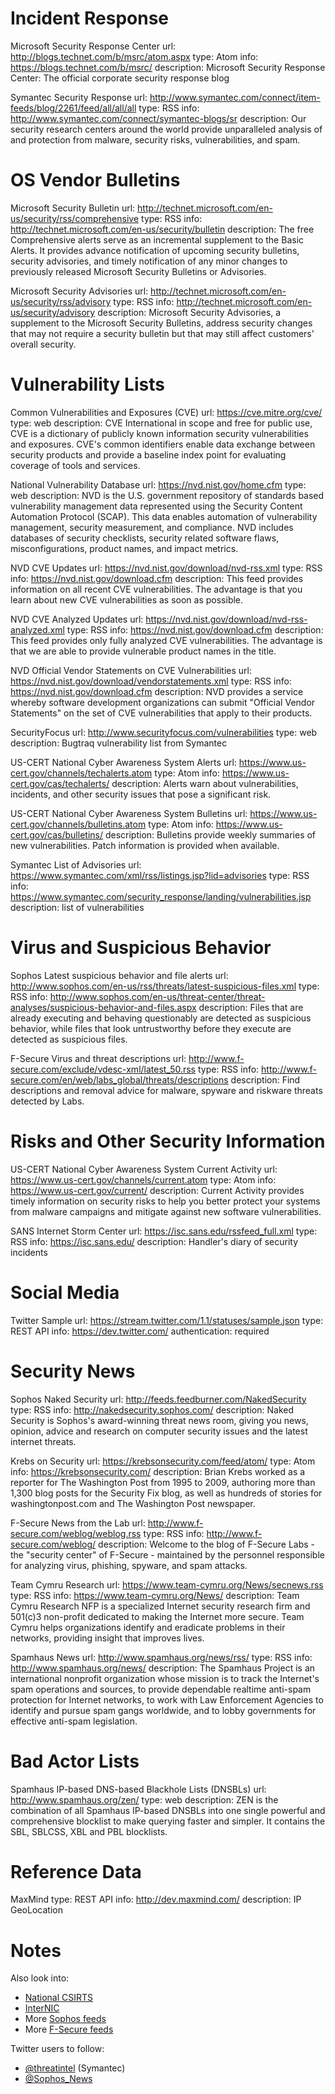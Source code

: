 
# Incident Response

Microsoft Security Response Center
url: http://blogs.technet.com/b/msrc/atom.aspx
type: Atom
info: https://blogs.technet.com/b/msrc/
description: Microsoft Security Response Center: The official corporate security response blog

Symantec Security Response
url: http://www.symantec.com/connect/item-feeds/blog/2261/feed/all/all/all
type: RSS
info: http://www.symantec.com/connect/symantec-blogs/sr
description: Our security research centers around the world provide unparalleled analysis of and protection from malware, security risks, vulnerabilities, and spam.


# OS Vendor Bulletins

Microsoft Security Bulletin
url: http://technet.microsoft.com/en-us/security/rss/comprehensive
type: RSS
info: http://technet.microsoft.com/en-us/security/bulletin
description: The free Comprehensive alerts serve as an incremental supplement to the Basic Alerts. It provides advance notification of upcoming security bulletins, security advisories, and timely notification of any minor changes to previously released Microsoft Security Bulletins or Advisories.

Microsoft Security Advisories
url: http://technet.microsoft.com/en-us/security/rss/advisory
type: RSS
info: http://technet.microsoft.com/en-us/security/advisory
description: Microsoft Security Advisories, a supplement to the Microsoft Security Bulletins, address security changes that may not require a security bulletin but that may still affect customers' overall security.


# Vulnerability Lists

Common Vulnerabilities and Exposures (CVE)
url: https://cve.mitre.org/cve/
type: web
description: CVE International in scope and free for public use, CVE is a dictionary of publicly known information security vulnerabilities and exposures. CVE's common identifiers enable data exchange between security products and provide a baseline index point for evaluating coverage of tools and services.

National Vulnerability Database
url: https://nvd.nist.gov/home.cfm
type: web
description: NVD is the U.S. government repository of standards based vulnerability management data represented using the Security Content Automation Protocol (SCAP). This data enables automation of vulnerability management, security measurement, and compliance. NVD includes databases of security checklists, security related software flaws, misconfigurations, product names, and impact metrics. 

NVD CVE Updates
url: https://nvd.nist.gov/download/nvd-rss.xml
type: RSS
info: https://nvd.nist.gov/download.cfm
description: This feed provides information on all recent CVE vulnerabilities. The advantage is that you learn about new CVE vulnerabilities as soon as possible. 

NVD CVE Analyzed Updates
url: https://nvd.nist.gov/download/nvd-rss-analyzed.xml
type: RSS
info: https://nvd.nist.gov/download.cfm
description: This feed provides only fully analyzed CVE vulnerabilities. The advantage is that we are able to provide vulnerable product names in the title. 

NVD Official Vendor Statements on CVE Vulnerabilities
url: https://nvd.nist.gov/download/vendorstatements.xml
type: RSS
info: https://nvd.nist.gov/download.cfm
description: NVD provides a service whereby software development organizations can submit "Official Vendor Statements" on the set of CVE vulnerabilities that apply to their products. 

SecurityFocus
url: http://www.securityfocus.com/vulnerabilities
type: web
description: Bugtraq vulnerability list from Symantec

US-CERT National Cyber Awareness System Alerts
url: https://www.us-cert.gov/channels/techalerts.atom
type: Atom
info: https://www.us-cert.gov/cas/techalerts/
description: Alerts warn about vulnerabilities, incidents, and other security issues that pose a significant risk.

US-CERT National Cyber Awareness System Bulletins
url: https://www.us-cert.gov/channels/bulletins.atom
type: Atom
info: https://www.us-cert.gov/cas/bulletins/
description: Bulletins provide weekly summaries of new vulnerabilities. Patch information is provided when available.

Symantec List of Advisories
url: https://www.symantec.com/xml/rss/listings.jsp?lid=advisories
type: RSS
info: https://www.symantec.com/security_response/landing/vulnerabilities.jsp
description: list of vulnerabilities


# Virus and Suspicious Behavior

Sophos Latest suspicious behavior and file alerts
url: http://www.sophos.com/en-us/rss/threats/latest-suspicious-files.xml
type: RSS
info: http://www.sophos.com/en-us/threat-center/threat-analyses/suspicious-behavior-and-files.aspx
description: Files that are already executing and behaving questionably are detected as suspicious behavior, while files that look untrustworthy before they execute are detected as suspicious files. 

F-Secure Virus and threat descriptions
url: http://www.f-secure.com/exclude/vdesc-xml/latest_50.rss
type: RSS
info: http://www.f-secure.com/en/web/labs_global/threats/descriptions
description: Find descriptions and removal advice for malware, spyware and riskware threats detected by Labs.



# Risks and Other Security Information

US-CERT National Cyber Awareness System Current Activity
url: https://www.us-cert.gov/channels/current.atom
type: Atom
info: https://www.us-cert.gov/current/
description: Current Activity provides timely information on security risks to help you better protect your systems from malware campaigns and mitigate against new software vulnerabilities.

SANS Internet Storm Center
url: https://isc.sans.edu/rssfeed_full.xml
type: RSS
info: https://isc.sans.edu/
description: Handler's diary of security incidents


# Social Media

Twitter Sample
url: https://stream.twitter.com/1.1/statuses/sample.json
type: REST API
info: https://dev.twitter.com/
authentication: required


# Security News

Sophos Naked Security
url: http://feeds.feedburner.com/NakedSecurity
type: RSS
info: http://nakedsecurity.sophos.com/
description: Naked Security is Sophos's award-winning threat news room, giving you news, opinion, advice and research on computer security issues and the latest internet threats.

Krebs on Security
url: https://krebsonsecurity.com/feed/atom/
type: Atom
info: https://krebsonsecurity.com/
description: Brian Krebs worked as a reporter for The Washington Post from 1995 to 2009, authoring more than 1,300 blog posts for the Security Fix blog, as well as hundreds of stories for washingtonpost.com and The Washington Post newspaper.

F-Secure News from the Lab
url: http://www.f-secure.com/weblog/weblog.rss
type: RSS
info: http://www.f-secure.com/weblog/
description: Welcome to the blog of F-Secure Labs - the "security center" of F-Secure - maintained by the personnel responsible for analyzing virus, phishing, spyware, and spam attacks.

Team Cymru Research
url: https://www.team-cymru.org/News/secnews.rss
type: RSS
info: https://www.team-cymru.org/News/
description: Team Cymru Research NFP is a specialized Internet security research firm and 501(c)3 non-profit dedicated to making the Internet more secure. Team Cymru helps organizations identify and eradicate problems in their networks, providing insight that improves lives.

Spamhaus News
url: http://www.spamhaus.org/news/rss/
type: RSS
info: http://www.spamhaus.org/news/
description: The Spamhaus Project is an international nonprofit organization whose mission is to track the Internet's spam operations and sources, to provide dependable realtime anti-spam protection for Internet networks, to work with Law Enforcement Agencies to identify and pursue spam gangs worldwide, and to lobby governments for effective anti-spam legislation.


# Bad Actor Lists

Spamhaus IP-based DNS-based Blackhole Lists (DNSBLs)
url: http://www.spamhaus.org/zen/
type: web
description: ZEN is the combination of all Spamhaus IP-based DNSBLs into one single powerful and comprehensive blocklist to make querying faster and simpler. It contains the SBL, SBLCSS, XBL and PBL blocklists.


# Reference Data

MaxMind
type: REST API
info: http://dev.maxmind.com/
description: IP GeoLocation



# Notes

Also look into:

* [National CSIRTS](https://www.cert.org/csirts/csirt-map.html)
* [InterNIC](http://www.internic.net/)
* More [Sophos feeds](http://www.sophos.com/en-us/about-us/rss-feeds.aspx)
* More [F-Secure feeds](http://www.f-secure.com/en/web/labs_global/rss-feeds)

Twitter users to follow:

* [@threatintel](https://twitter.com/threatintel) (Symantec)
* [@Sophos_News](https://twitter.com/Sophos_News)